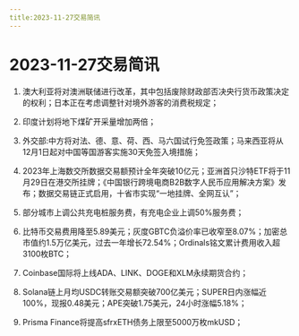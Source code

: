 ```yaml
---
title:2023-11-27交易简讯
---
```

# 2023-11-27交易简讯
1. 澳大利亚将对澳洲联储进行改革，其中包括废除财政部否决央行货币政策决定的权利；日本正在考虑调整针对境外游客的消费税规定；

2. 印度计划将地下煤矿开采量增加两倍；

3. 外交部:中方将对法、德、意、荷、西、马六国试行免签政策；马来西亚将从12月1日起对中国等国游客实施30天免签入境措施；

4. 2023年上海数交所数据交易额预计全年突破10亿元；亚洲首只沙特ETF将于11月29日在港交所挂牌；《中国银行跨境电商B2B数字人民币应用解决方案》发布；数据交易链正式启用，十省市实现“一地挂牌、全网互认”；

5. 部分城市上调公共充电桩服务费，有充电企业上调50%服务费；

6. 比特币交易费用降至5.89美元；灰度GBTC负溢价率已收窄至8.07%；加密总市值约1.5万亿美元，过去一年增长72.54%；Ordinals铭文累计费用收入超3100枚BTC；

7. Coinbase国际将上线ADA、LINK、DOGE和XLM永续期货合约；

8. Solana链上月均USDC转账交易额突破700亿美元；SUPER日内涨幅近100%，现报0.48美元；APE突破1.75美元，24小时涨幅5.18%；

9. Prisma Finance将提高sfrxETH债务上限至5000万枚mkUSD；